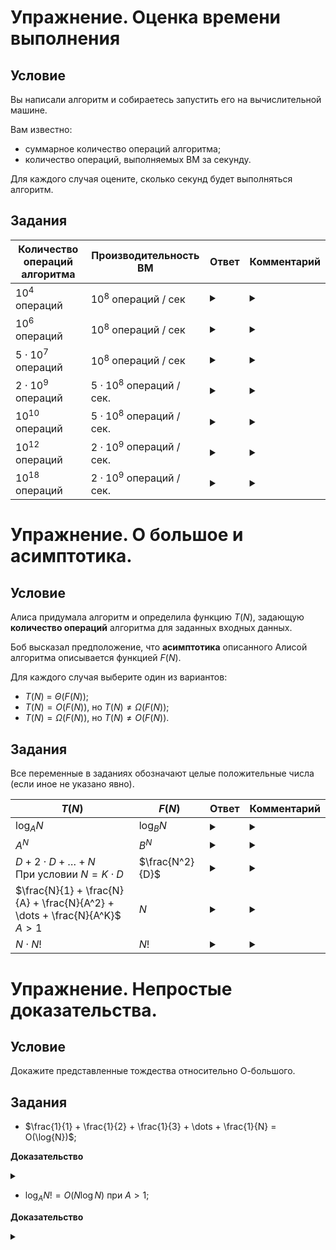 # Упражнение. Оценка времени выполнения

## Условие 
Вы написали алгоритм и собираетесь запустить его на вычислительной машине.

Вам известно:
- суммарное количество операций алгоритма;
- количество операций, выполняемых ВМ за секунду.

Для каждого случая оцените, сколько секунд будет выполняться алгоритм.

## Задания

Количество операций алгоритма | Производительность ВМ | Ответ | Комментарий
---|---|---|---
$10^4$ операций | $10^8$ операций / сек | <details> <summary> </summary> $0.0001$ секунды. </details> | <details> <summary> </summary> Настолько малая величина, что вероятнее подготовка программы к запуску будет дольше, чем само время выполнения. </details>
$10^6$ операций | $10^8$ операций / сек | <details> <summary> </summary> $0.01$ секунды. </details> | <details> <summary> </summary> Практически нет разницы с прошлым пунктом. </details>
$5 \cdot 10^7$ операций | $10^8$ операций / сек | <details> <summary> </summary> $0.5$ секунды. </details> | <details> <summary> </summary> Не слишком много, но уже заметно для наблюдателя. </details>
$2 \cdot 10^9$ операций | $5 \cdot 10^8$ операций / сек. | <details> <summary> </summary> $4$ секунды.  </details> | <details> <summary> </summary> В рамках соревнования это может быть критично, но в реальной жизни - вполне адекватное время выполнения. </details>
$10^{10}$ операций | $5 \cdot 10^8$ операций / сек. | <details> <summary> </summary> $20$ секунд.  </details> | <details> <summary> </summary> Для какого-то предпросчета сгодится, но уже придется подождать. </details>
$10^{12}$ операций | $2 \cdot 10^9$ операций / сек. | <details> <summary> </summary> $500$ секунд - около 8-9 минут. </details> | <details> <summary> </summary> Обратите внимание, что специально взят очень "оптимистичный" вариант скорости выполнения. </details>
$10^{18}$ операций | $2 \cdot 10^9$ операций / сек. | <details> <summary> </summary> $5 \cdot 10^8$ секунд - почти 16 лет. </details> | <details> <summary> </summary> Комментарии излишни. </details>

# Упражнение. О большое и асимптотика.

## Условие 
Алиса придумала алгоритм и определила функцию $T(N)$, задающую **количество операций** алгоритма для заданных входных данных.

Боб высказал предположение, что **асимптотика** описанного Алисой алгоритма описывается функцией $F(N)$.

Для каждого случая выберите один из вариантов:

- $T(N)$ = $\Theta(F(N))$;
- $T(N) = O(F(N))$, но $T(N) \ne \Omega(F(N))$;
- $T(N) = \Omega(F(N))$, но $T(N) \ne O(F(N))$.

## Задания

Все переменные в заданиях обозначают целые положительные числа (если иное не указано явно).

$T(N)$ | $F(N)$ | Ответ | Комментарий
---|---|---|---
$\log_A{N}$ | $\log_B{N}$ | <details> <summary> </summary> $\Theta$ </details> | <details> <summary> </summary> По свойствам логарифмов $\log_A{N} = \log_B{N} \cdot \log_A{B}$. <br> Так как $\log_A{B}$ не зависит от $N$, то $\log_A{N} = O(\log_B{N})$ и наоборот. <br> Поэтому при записи асимптотики обычно используют логарифм без основания $O(\log{N})$ </details>
$A^N$ | $B^N$ | <details> <summary> </summary> Если $A < B$, то $A^N = O(B^N)$, но $A^N \ne \Omega(B^N)$ </details> | <details> <summary> </summary> Пусть $A < B$. <br> $A^N \le 1 \cdot B^N$ для $N \ge 0$ по свойствам степеней положительных целых чисел. <br> Обратное же неверно: допустим, что $B^N \le C \cdot A^N$ для всех $N \ge N_0$. <br> В таком случае $1 < (\frac{B}{A})^N \le C$, откуда $N \le \log{C}$ по основанию $\frac{B}{A}$. </details>
$D + 2 \cdot D + \dots + N$ <br> При условии $N = K \cdot D$ | $\frac{N^2}{D}$ | <details> <summary> </summary> $\Theta$ </details> | <details> <summary> </summary> $K = \frac{N}{D}$ <br> Сумма **арифметической прогрессии** равна $(A_1 + A_K) \cdot \frac{K}{2}$ <br> $A_1 = D$, $A_K = N$, получаем $(N + D) \cdot \frac{N}{2 \cdot D} = O(\frac{N^2}{D})$. </details>
$\frac{N}{1} + \frac{N}{A} + \frac{N}{A^2} + \dots + \frac{N}{A^K}$ <br> $A > 1$ | $N$ | <details> <summary> </summary> $\Theta$ </details> | <details> <summary> </summary> Сумма **убывающей геометрической прогрессии** при возрастании $K$ стремится к $\frac{B}{1 - Q}$ <br> $B = N$, $Q = \frac{1}{A}$, получаем $N \cdot \frac{A}{A - 1}$ <br> Так как $\frac{A}{A - 1} \le 2$ для $A \ge 2$, то вся сумма не превышает $2 \cdot N$, то есть равна $O(N)$.</details>
$N \cdot N!$ | $N!$ | <details> <summary> </summary> $N \cdot N! = \Omega(N!)$, но $N \cdot N! \ne O(N!)$ </details> | <details> <summary> </summary> Допустим, что $N \cdot N! \le C \cdot N!$ для всех $N \ge N_0$. <br> Из этого напрямую следует, что $N \le C$. <br> В то же время $N! \le 1 \cdot N \cdot N!$ для всех $N \ge 1$. </details>

# Упражнение. Непростые доказательства.

## Условие 
Докажите представленные тождества относительно О-большого.

## Задания

- $\frac{1}{1} + \frac{1}{2} + \frac{1}{3} + \dots + \frac{1}{N} = O(\log{N})$;

**Доказательство**
<details> <summary> </summary> 

</details>

- $\log_A{N!} = O(N \log{N})$ при $A > 1$;

**Доказательство**

<details> <summary> </summary> 

</details>
